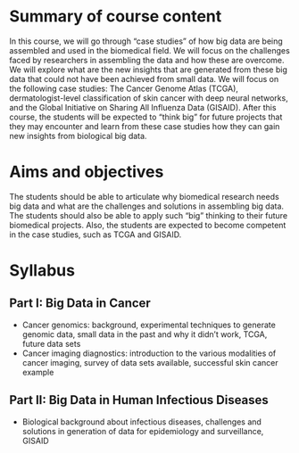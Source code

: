 # Summary of co​urse content
In this course, we will go through “case studies” of how big data are being assembled and used in the biomedical field. We will focus on the challenges faced by researchers in assembling the data and how these are overcome. We will explore what are the new insights that are generated from these big data that could not have been achieved from small data. We will focus on the following case studies: The Cancer Genome Atlas (TCGA), dermatologist-level classification of skin cancer with deep neural networks, and the Global Initiative on Sharing All Influenza Data (GISAID). After this course, the students will be expected to “think big” for future projects that they may encounter and learn from these case studies how they can gain new insights from biological big data.

# Aims and objectives
The students should be able to articulate why biomedical research needs big data and what are the challenges and solutions in assembling big data. The students should also be able to apply such “big” thinking to their future biomedical projects. Also, the students are expected to become competent in the case studies, such as TCGA and GISAID.

# Syllabus
## Part I: Big Data in Cancer
* Cancer genomics: background, experimental techniques to generate genomic data, small data in the past and why it didn’t work, TCGA, future data sets
* Cancer imaging diagnostics: introduction to the various modalities of cancer imaging, survey of data sets available, successful skin cancer example

## Part II: Big Data in Human Infectious Diseases
* Biological background about infectious diseases, challenges and solutions in generation of data for epidemiology and surveillance, GISAID
